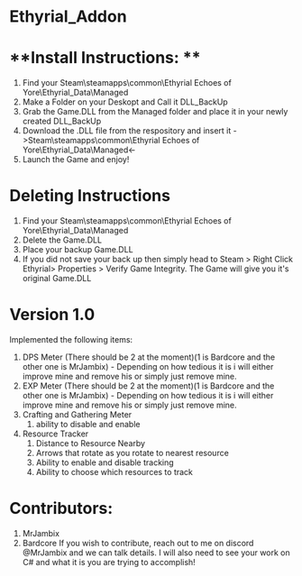 # Ethyrial_Addon
# **Install Instructions: **
1. Find your Steam\steamapps\common\Ethyrial Echoes of Yore\Ethyrial_Data\Managed
2. Make a Folder on your Deskopt and Call it DLL_BackUp
3. Grab the Game.DLL from the Managed folder and place it in your newly created DLL_BackUp
4. Download the .DLL file from the respository and insert it ->Steam\steamapps\common\Ethyrial Echoes of Yore\Ethyrial_Data\Managed<-
5. Launch the Game and enjoy!

# **Deleting Instructions**
1. Find your Steam\steamapps\common\Ethyrial Echoes of Yore\Ethyrial_Data\Managed
2. Delete the Game.DLL
3. Place your backup Game.DLL
4. If you did not save your back up then simply head to Steam > Right Click Ethyrial> Properties > Verify Game Integrity. The Game will give you it's original Game.DLL 

# **Version 1.0**
Implemented the following items:
  1. DPS Meter (There should be 2 at the moment)(1 is Bardcore and the other one is MrJambix) - Depending on how tedious it is i will either improve mine and remove his or simply just remove mine.
  2. EXP Meter (There should be 2 at the moment)(1 is Bardcore and the other one is MrJambix) - Depending on how tedious it is i will either improve mine and remove his or simply just remove mine.
  3. Crafting and Gathering Meter
     1. ability to disable and enable 
  5. Resource Tracker
       1. Distance to Resource Nearby
       2. Arrows that rotate as you rotate to nearest resource
       3. Ability to enable and disable tracking
       4. Ability to choose which resources to track
    


# Contributors:
1. MrJambix
2. Bardcore
If you wish to contribute, reach out to me on discord @MrJambix and we can talk details. I will also need to see your work on C# and what it is you are trying to accomplish!
